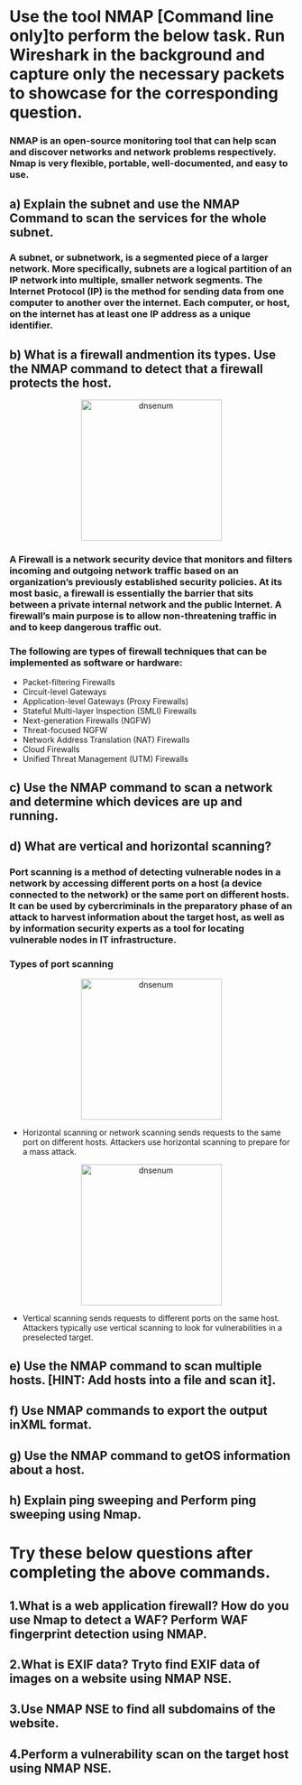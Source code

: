 # Use the tool NMAP [Command line only]to perform the below task. Run Wireshark in the background and capture only the necessary packets to showcase for the corresponding question.

### NMAP is an open-source monitoring tool that can help scan and discover networks and network problems respectively. Nmap is very flexible, portable, well-documented, and easy to use. 

## a) Explain the subnet and use the NMAP Command to scan the services for the whole subnet.
### A subnet, or subnetwork, is a segmented piece of a larger network. More specifically, subnets are a logical partition of an IP network into multiple, smaller network segments. The Internet Protocol (IP) is the method for sending data from one computer to another over the internet. Each computer, or host, on the internet has at least one IP address as a unique identifier.

## b) What is a firewall andmention its types. Use the NMAP command to detect that a firewall protects the host.

<p align="center">
  <img src="https://static.javatpoint.com/tutorial/firewall/images/types-of-firewall.png" width="250" alt="dnsenum"/> <br/>
</p>

### A Firewall is a network security device that monitors and filters incoming and outgoing network traffic based on an organization’s previously established security policies. At its most basic, a firewall is essentially the barrier that sits between a private internal network and the public Internet. A firewall’s main purpose is to allow non-threatening traffic in and to keep dangerous traffic out.
### The following are types of firewall techniques that can be implemented as software or hardware:
- Packet-filtering Firewalls
- Circuit-level Gateways
- Application-level Gateways (Proxy Firewalls)
- Stateful Multi-layer Inspection (SMLI) Firewalls
- Next-generation Firewalls (NGFW)
- Threat-focused NGFW
- Network Address Translation (NAT) Firewalls
- Cloud Firewalls
- Unified Threat Management (UTM) Firewalls


## c) Use the NMAP command to scan a network and determine which devices are up and running.

## d) What are vertical and horizontal scanning?
### Port scanning is a method of detecting vulnerable nodes in a network by accessing different ports on a host (a device connected to the network) or the same port on different hosts. It can be used by cybercriminals in the preparatory phase of an attack to harvest information about the target host, as well as by information security experts as a tool for locating vulnerable nodes in IT infrastructure.
### Types of port scanning

<p align="center">
  <img src="https://images.slideplayer.com/31/9668175/slides/slide_34.jpg" width="250" alt="dnsenum"/> <br/>
</p>

- Horizontal scanning or network scanning sends requests to the same port on different hosts. Attackers use horizontal scanning to prepare for a mass attack.

<p align="center">
  <img src="https://images.slideplayer.com/31/9668175/slides/slide_36.jpg" width="250" alt="dnsenum"/> <br/>
</p>

- Vertical scanning sends requests to different ports on the same host. Attackers typically use vertical scanning to look for vulnerabilities in a preselected target.

## e) Use the NMAP command to scan multiple hosts. [HINT: Add hosts into a file and scan it].

## f) Use NMAP commands to export the output inXML format.
## g) Use the NMAP command to getOS information about a host. 
## h) Explain ping sweeping and Perform ping sweeping using Nmap.

# Try these below questions after completing the above commands.
## 1.What is a web application firewall? How do you use Nmap to detect a WAF? Perform WAF fingerprint detection using NMAP.
## 2.What is EXIF data? Tryto find EXIF data of images on a website using NMAP NSE. 
## 3.Use NMAP NSE to find all subdomains of the website. 
## 4.Perform a vulnerability scan on the target host using NMAP NSE.
